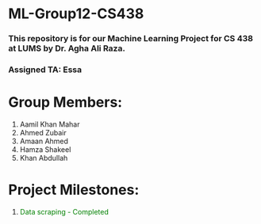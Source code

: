 # ML-Group12-CS438
### This repository is for our Machine Learning Project for CS 438 at LUMS by Dr. Agha Ali Raza.
### Assigned TA: Essa
# Group Members:
1. Aamil Khan Mahar
2. Ahmed Zubair
3. Amaan Ahmed
4. Hamza Shakeel
5. Khan Abdullah

# Project Milestones:

1. <span style="color: green">Data scraping - Completed</span>